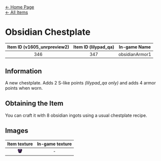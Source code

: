 [← Home Page](../README.md)  
[← All Items](./README.md)

# Obsidian Chestplate
| Item ID (v1605_unrpreview2) | Item ID (lilypad_qa) | In-game Name |
| :-------------------------: | :------------------: | ------------ |
| 346 | 347 | obsidianArmor1 |

## Information 
A new chestplate. Adds 2 S-like points *(lilypad_qa only)* and adds 4 armor points when worn.

## Obtaining the Item
You can craft it with 8 obsidian ingots using a usual chestplate recipe.

## Images
| Item texture | In-game texture |
| :----------: | :-----------: |
| ![obsidianChestplate_16x16](./textures/obsidian_chestplate.png) | - |
